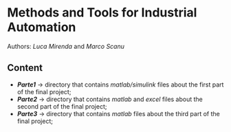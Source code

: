 # Methods and Tools for Industrial Automation

Authors: *Luca Mirenda* and *Marco Scanu*

## Content

- ***Parte1*** -> directory that contains *matlab/simulink* files about the first part of the final project;
- ***Parte2*** -> directory that contains *matlab* and *excel* files about the second part of the final project;
- ***Parte3*** -> directory that contains *matlab* files about the third part of the final project;
